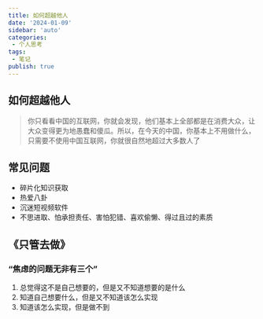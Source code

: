 ```yaml
---
title: 如何超越他人
date: '2024-01-09'
sidebar: 'auto'
categories:
 - 个人思考
tags:
 - 笔记
publish: true
---
```


## 如何超越他人
> 你只看看中国的互联网，你就会发现，他们基本上全部都是在消费大众，让大众变得更为地愚蠢和傻瓜。所以，在今天的中国，你基本上不用做什么，只需要不使用中国互联网，你就很自然地超过大多数人了

## 常见问题
- 碎片化知识获取
- 热爱八卦
- 沉迷短视频软件
- 不思进取、怕承担责任、害怕犯错、喜欢偷懒、得过且过的素质

## 《只管去做》

### “焦虑的问题无非有三个”
1. 总觉得这不是自己想要的，但是又不知道想要的是什么
2. 知道自己想要什么，但是又不知道该怎么实现
3. 知道该怎么实现，但是做不到